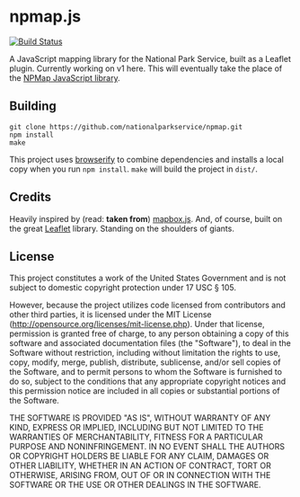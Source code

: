 # npmap.js

[![Build Status](https://travis-ci.org/npmap/npmap.js.png?branch=v1)](https://travis-ci.org/npmap/npmap.js)

A JavaScript mapping library for the National Park Service, built as a Leaflet plugin. Currently working on v1 here. This will eventually take the place of the [NPMap JavaScript library](https://github.com/nationalparkservice/npmap).

## Building

    git clone https://github.com/nationalparkservice/npmap.git
    npm install
    make

This project uses [browserify](https://github.com/substack/node-browserify) to combine dependencies and installs a local copy when you run `npm install`. `make` will build the project in `dist/`.

## Credits

Heavily inspired by (read: **taken from**) [mapbox.js](https://github.com/mapbox/mapbox.js). And, of course, built on the great [Leaflet](https://github.com/Leaflet/Leaflet) library. Standing on the shoulders of giants.

## License

This project constitutes a work of the United States Government and is not subject to domestic copyright protection under 17 USC § 105.

However, because the project utilizes code licensed from contributors and other third parties, it is licensed under the MIT License (http://opensource.org/licenses/mit-license.php). Under that license, permission is granted free of charge, to any person obtaining a copy of this software and associated documentation files (the "Software"), to deal in the Software without restriction, including without limitation the rights to use, copy, modify, merge, publish, distribute, sublicense, and/or sell copies of the Software, and to permit persons to whom the Software is furnished to do so, subject to the conditions that any appropriate copyright notices and this permission notice are included in all copies or substantial portions of the Software.

THE SOFTWARE IS PROVIDED "AS IS", WITHOUT WARRANTY OF ANY KIND, EXPRESS OR IMPLIED, INCLUDING BUT NOT LIMITED TO THE WARRANTIES OF MERCHANTABILITY, FITNESS FOR A PARTICULAR PURPOSE AND NONINFRINGEMENT. IN NO EVENT SHALL THE AUTHORS OR COPYRIGHT HOLDERS BE LIABLE FOR ANY CLAIM, DAMAGES OR OTHER LIABILITY, WHETHER IN AN ACTION OF CONTRACT, TORT OR OTHERWISE, ARISING FROM, OUT OF OR IN CONNECTION WITH THE SOFTWARE OR THE USE OR OTHER DEALINGS IN THE SOFTWARE.
